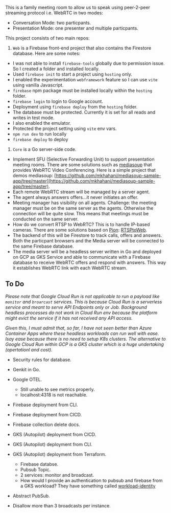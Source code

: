 This is a family meeting room to allow us to speak using peer-2-peer streaming protocol i.e. WebRTC in two modes:
- Conversation Mode: two particpants.
- Presentation Mode: one presenter and multiple particpants.

This project consists of two main repos:
1. `Web` is a Firebase front-end project that also contains the Firestore database. Here are some notes:

- I was not able to install `firebase-tools` globally due to permission issue. So I created a folder and installed locally.
- Used `firebase init` to start a project using `hosting` only.
- I enabled the experimentation `webframework` feature so I can use `vite` using vanilla Javascript.
- `firebase` npm package must be installed locally within the `hosting` folder.
- `firebase login` to login to Google account.
- Deployment using `firebase deploy` from the `hosting` folder.
- The database must be protected. Currently it is set for all reads and writes in test mode.
- I also enabled the emulator.
- Protected the project setting using `vite` env vars.
- `npm run dev` to run locally
- `firebase deploy` to deploy

1. `Core` is a Go server-side code.

- Implement SFU (Selective Forwarding Unit) to support presentation meeting rooms. There are some solutions such as [mediasoup](https://mediasoup.org/) that provides WebRTC Video Conferencing. Here is a simple project that demos mediasoup: [https://github.com/mkhahani/mediasoup-sample-app/tree/master](https://github.com/mkhahani/mediasoup-sample-app/tree/master).
- Each remote WebRTC stream will be managed by a server agent. 
- The agent always answers offers...it never initiates an offer.
- Meeting manager has visibility on all agents. Challenge: the meeting manager must be on the same server as the agents. Otherwise the connection will be quite slow. This means that meetings must be conducted on the same server.
- How do we convert RTSP to WebRTC? This is to handle IP-based cameras. There are some solutions based on [Pion](github.com/pion/webrtc/v4): [RTSPtoWeb](https://github.com/deepch/RTSPtoWeb).
- The backend of this will be Firestore to track calls, offers and answers. Both the particpant browsers and the Media server will be connected to the same Firebase database. 
- The media server will be a headless server written in Go and deployed on GCP as GKS Service and able to communicate with a Firebase database to receive WebRTC offers and respond with answers. This way it establishes WebRTC link with each WebRTC stream.  

## To Do

*Please note that Google Cloud Run is not applicable to run a payload like `monitor` and `broarcast` services. This is because Cloud Run is a serverless service and meant to serve API Endpoints only or Job. Background headless processes do not work in Cloud Run env because the platform might evict the service if it has not received any API access.*

*Given this, I must admit that, so far, I have not seen better than Azure Container Apps where these headless workloads can run well with ease. Isay ease because there is no need to setup K8s clusters. The alternative to Google Cloud Run within GCP is a GKS cluster which is a huge undertaking (opertationl and cost).*

- Security rules for database.
- Genkit in Go.
- Google OTEL.
    - Still unable to see metrics properly.
    - localhost:4318 is not reachable.
- Firebase deployment from CLI.
- Firebase deployment from CICD.
- Firebase collection delete docs.
- GKS (Autopilot) deployment from CICD.
- GKS (Autopilot) deployment from CLI.
- GKS (Autopilot) deployment from Terraform.
    - Firebase databse.
    - Pubsub Topic.
    - 2 services: monitor and broadcast.
    - How would I provide an authentication to pubsub and firebase from a GKS workload? They have something called [workload-identity](https://cloud.google.com/kubernetes-engine/docs/how-to/workload-identity)

- Abstract PubSub.
- Disallow more than 3 broadcasts per instance.






